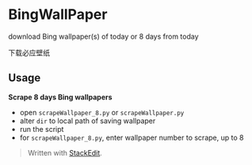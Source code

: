 # BingWallPaper
download Bing wallpaper(s) of today or 8 days from today

下载必应壁纸

## Usage
**Scrape 8 days Bing wallpapers**
- open `scrapeWallpaper_8.py` or `scrapeWallpaper.py`
- alter `dir` to local path of saving wallpaper
- run the script
- for  `scrapeWallpaper_8.py`, enter wallpaper number to scrape, up to 8





> Written with [StackEdit](https://stackedit.io/).
